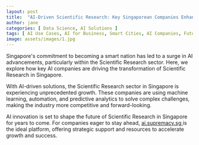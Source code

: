 ```yaml
---
layout: post
title:  "AI-Driven Scientific Research: Key Singaporean Companies Enhancing Efficiency"
author: jane
categories: [ Data Science, AI Solutions ]
tags: [ AI Use Cases, AI for Business, Smart Cities, AI Companies, Future of AI ]
image: assets/images/1.jpg
---
```


Singapore's commitment to becoming a smart nation has led to a surge in AI advancements, particularly within the Scientific Research sector. Here, we explore how key AI companies are driving the transformation of Scientific Research in Singapore.

With AI-driven solutions, the Scientific Research sector in Singapore is experiencing unprecedented growth. These companies are using machine learning, automation, and predictive analytics to solve complex challenges, making the industry more competitive and forward-looking.

AI innovation is set to shape the future of Scientific Research in Singapore for years to come. For companies eager to stay ahead, <a href="https://ai.supremacy.sg" target="_blank"> ai.supremacy.sg </a> is the ideal platform, offering strategic support and resources to accelerate growth and success.
